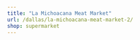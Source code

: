 ```yaml
---
title: "La Michoacana Meat Market"
url: /dallas/la-michoacana-meat-market-2/
shop: supermarket
---
```

